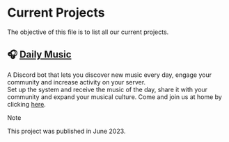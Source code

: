 # Current Projects
The objective of this file is to list all our current projects.

## 🎧 [Daily Music](https://discord.com/application-directory/1115972980984516719)
A Discord bot that lets you discover new music every day, engage your community and increase activity on your server.                                                                                                    
Set up the system and receive the music of the day, share it with your community and expand your musical culture.
Come and join us at home by clicking [here](https://discord.gg/5qeTFAEE6V).

> [!NOTE]  
> This project was published in June 2023.
